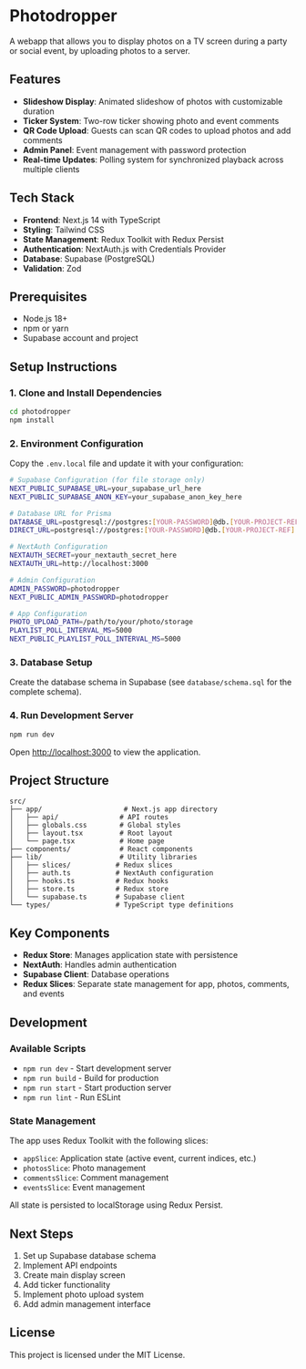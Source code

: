 # Photodropper

A webapp that allows you to display photos on a TV screen during a party or social event, by uploading photos to a server.

## Features

- **Slideshow Display**: Animated slideshow of photos with customizable duration
- **Ticker System**: Two-row ticker showing photo and event comments
- **QR Code Upload**: Guests can scan QR codes to upload photos and add comments
- **Admin Panel**: Event management with password protection
- **Real-time Updates**: Polling system for synchronized playback across multiple clients

## Tech Stack

- **Frontend**: Next.js 14 with TypeScript
- **Styling**: Tailwind CSS
- **State Management**: Redux Toolkit with Redux Persist
- **Authentication**: NextAuth.js with Credentials Provider
- **Database**: Supabase (PostgreSQL)
- **Validation**: Zod

## Prerequisites

- Node.js 18+ 
- npm or yarn
- Supabase account and project

## Setup Instructions

### 1. Clone and Install Dependencies

```bash
cd photodropper
npm install
```

### 2. Environment Configuration

Copy the `.env.local` file and update it with your configuration:

```bash
# Supabase Configuration (for file storage only)
NEXT_PUBLIC_SUPABASE_URL=your_supabase_url_here
NEXT_PUBLIC_SUPABASE_ANON_KEY=your_supabase_anon_key_here

# Database URL for Prisma
DATABASE_URL=postgresql://postgres:[YOUR-PASSWORD]@db.[YOUR-PROJECT-REF].supabase.co:5432/postgres
DIRECT_URL=postgresql://postgres:[YOUR-PASSWORD]@db.[YOUR-PROJECT-REF].supabase.co:5432/postgres

# NextAuth Configuration
NEXTAUTH_SECRET=your_nextauth_secret_here
NEXTAUTH_URL=http://localhost:3000

# Admin Configuration
ADMIN_PASSWORD=photodropper
NEXT_PUBLIC_ADMIN_PASSWORD=photodropper

# App Configuration
PHOTO_UPLOAD_PATH=/path/to/your/photo/storage
PLAYLIST_POLL_INTERVAL_MS=5000
NEXT_PUBLIC_PLAYLIST_POLL_INTERVAL_MS=5000
```

### 3. Database Setup

Create the database schema in Supabase (see `database/schema.sql` for the complete schema).

### 4. Run Development Server

```bash
npm run dev
```

Open [http://localhost:3000](http://localhost:3000) to view the application.

## Project Structure

```
src/
├── app/                    # Next.js app directory
│   ├── api/               # API routes
│   ├── globals.css        # Global styles
│   ├── layout.tsx         # Root layout
│   └── page.tsx           # Home page
├── components/            # React components
├── lib/                   # Utility libraries
│   ├── slices/           # Redux slices
│   ├── auth.ts           # NextAuth configuration
│   ├── hooks.ts          # Redux hooks
│   ├── store.ts          # Redux store
│   └── supabase.ts       # Supabase client
└── types/                # TypeScript type definitions
```

## Key Components

- **Redux Store**: Manages application state with persistence
- **NextAuth**: Handles admin authentication
- **Supabase Client**: Database operations
- **Redux Slices**: Separate state management for app, photos, comments, and events

## Development

### Available Scripts

- `npm run dev` - Start development server
- `npm run build` - Build for production
- `npm run start` - Start production server
- `npm run lint` - Run ESLint

### State Management

The app uses Redux Toolkit with the following slices:
- `appSlice`: Application state (active event, current indices, etc.)
- `photosSlice`: Photo management
- `commentsSlice`: Comment management  
- `eventsSlice`: Event management

All state is persisted to localStorage using Redux Persist.

## Next Steps

1. Set up Supabase database schema
2. Implement API endpoints
3. Create main display screen
4. Add ticker functionality
5. Implement photo upload system
6. Add admin management interface

## License

This project is licensed under the MIT License.
